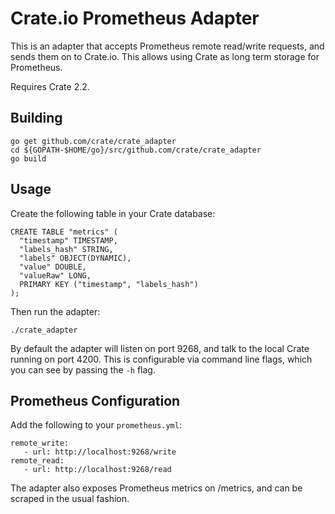 # Crate.io Prometheus Adapter

This is an adapter that accepts Prometheus remote read/write requests,
and sends them on to Crate.io. This allows using Crate as long term storage
for Prometheus.

Requires Crate 2.2.

## Building

```
go get github.com/crate/crate_adapter
cd ${GOPATH-$HOME/go}/src/github.com/crate/crate_adapter
go build
```

## Usage

Create the following table in your Crate database:

```
CREATE TABLE "metrics" (
  "timestamp" TIMESTAMP,
  "labels_hash" STRING,
  "labels" OBJECT(DYNAMIC),
  "value" DOUBLE,
  "valueRaw" LONG,
  PRIMARY KEY ("timestamp", "labels_hash")
);
```

Then run the adapter:

```
./crate_adapter
```

By default the adapter will listen on port 9268, and talk to the local Crate running on port 4200.
This is configurable via command line flags, which you can see by passing the `-h` flag.


## Prometheus Configuration

Add the following to your `prometheus.yml`:

```
remote_write:
   - url: http://localhost:9268/write
remote_read:
   - url: http://localhost:9268/read
```

The adapter also exposes Prometheus metrics on /metrics, and can be scraped in the usual fashion.
